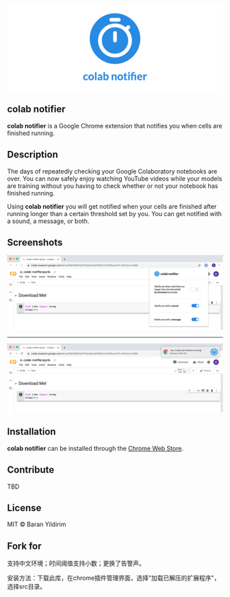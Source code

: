 ![logo](./images/logo.png)
## colab notifier
**colab notifier** is a Google Chrome extension that notifies you when cells are finished running.

## Description
The days of repeatedly checking your Google Colaboratory notebooks are over. You can now safely enjoy watching YouTube videos while your models are training without you having to check whether or not your notebook has finished running. 

Using **colab notifier** you will get notified when your cells are finished after running longer than a certain threshold set by you. You can get notified with a sound, a message, or both.

## Screenshots
![colab notifier ui](./images/screenshot-ui.png)

---

![colab notifier in action](./images/screenshot-notification.png)

## Installation
**colab notifier** can be installed through the [Chrome Web Store](https://chrome.google.com/webstore/detail/colab-notifier/njppjhbkfdkokacgoifjbbkijgfpkjec). 

## Contribute
TBD

## License
MIT © Baran Yildirim

## Fork for
支持中文环境；时间阈值支持小数；更换了告警声。

安装方法：下载此库，在chrome插件管理界面，选择"加载已解压的扩展程序"，选择src目录。